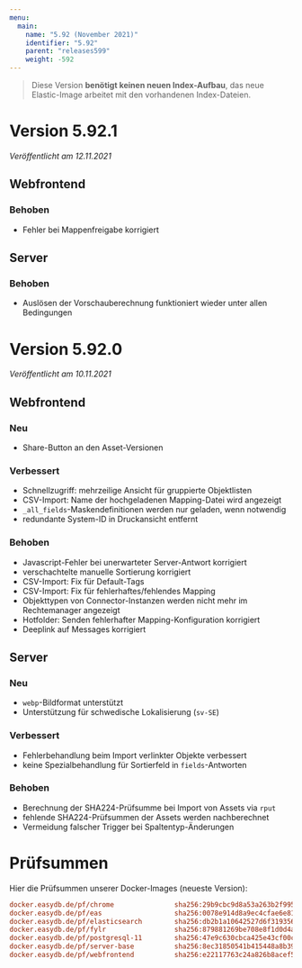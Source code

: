 ```yaml
---
menu:
  main:
    name: "5.92 (November 2021)"
    identifier: "5.92"
    parent: "releases599"
    weight: -592
---
```


> Diese Version **benötigt keinen neuen Index-Aufbau**, das neue Elastic-Image arbeitet mit den vorhandenen Index-Dateien.

# Version 5.92.1

*Veröffentlicht am 12.11.2021*

## Webfrontend

### Behoben

* Fehler bei Mappenfreigabe korrigiert

## Server

### Behoben

* Auslösen der Vorschauberechnung funktioniert wieder unter allen Bedingungen

# Version 5.92.0

*Veröffentlicht am 10.11.2021*

## Webfrontend

### Neu

* Share-Button an den Asset-Versionen

### Verbessert

* Schnellzugriff: mehrzeilige Ansicht für gruppierte Objektlisten
* CSV-Import: Name der hochgeladenen Mapping-Datei wird angezeigt
* `_all_fields`-Maskendefinitionen werden nur geladen, wenn notwendig
* redundante System-ID in Druckansicht entfernt

### Behoben

* Javascript-Fehler bei unerwarteter Server-Antwort korrigiert
* verschachtelte manuelle Sortierung korrigiert
* CSV-Import: Fix für Default-Tags
* CSV-Import: Fix für fehlerhaftes/fehlendes Mapping
* Objekttypen von Connector-Instanzen werden nicht mehr im Rechtemanager angezeigt
* Hotfolder: Senden fehlerhafter Mapping-Konfiguration korrigiert
* Deeplink auf Messages korrigiert

## Server

### Neu

* `webp`-Bildformat unterstützt
* Unterstützung für schwedische Lokalisierung (`sv-SE`)

### Verbessert

* Fehlerbehandlung beim Import verlinkter Objekte verbessert
* keine Spezialbehandlung für Sortierfeld in `fields`-Antworten

### Behoben

* Berechnung der SHA224-Prüfsumme bei Import von Assets via `rput`
* fehlende SHA224-Prüfsummen der Assets werden nachberechnet
* Vermeidung falscher Trigger bei Spaltentyp-Änderungen

# Prüfsummen

Hier die Prüfsummen unserer Docker-Images (neueste Version):

```ini
docker.easydb.de/pf/chrome               sha256:29b9cbc9d8a53a263b2f995588fffe323cafad67d70307f92d51c8eedda4da7a
docker.easydb.de/pf/eas                  sha256:0078e914d8a9ec4cfae6e813c61c3d746974b835bf9a154b0fda77f116b97e9e
docker.easydb.de/pf/elasticsearch        sha256:db2b1a10642527d6f319356552aa7d63e69ea086dc8b6f61a25455462acab201
docker.easydb.de/pf/fylr                 sha256:879881269be708e8f1d0d4a274ba83f21a5cd4adcc10abae098f0340a816f514
docker.easydb.de/pf/postgresql-11        sha256:47e9c630cbca425e43cf00c6a0bc17831bf152811f7f3963dcfd1ed84620f4e6
docker.easydb.de/pf/server-base          sha256:8ec31850541b415448a8b394e38d4c27b5098bff2abcd9b0ed86c7e0506b5768
docker.easydb.de/pf/webfrontend          sha256:e22117763c24a826b8acef5e2ad19009c7e041c1df2ca06d665e0be06c6f090e
```

